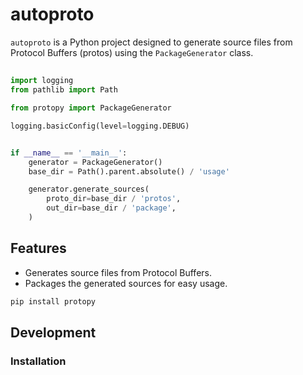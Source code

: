 # autoproto

`autoproto` is a Python project designed to generate source files from Protocol Buffers (protos) using the `PackageGenerator` class.

##

```python
import logging
from pathlib import Path

from protopy import PackageGenerator

logging.basicConfig(level=logging.DEBUG)


if __name__ == '__main__':
    generator = PackageGenerator()
    base_dir = Path().parent.absolute() / 'usage'

    generator.generate_sources(
        proto_dir=base_dir / 'protos',
        out_dir=base_dir / 'package',
    )

```

## Features

- Generates source files from Protocol Buffers.
- Packages the generated sources for easy usage.

```sh
pip install protopy

```

## Development
### Installation

